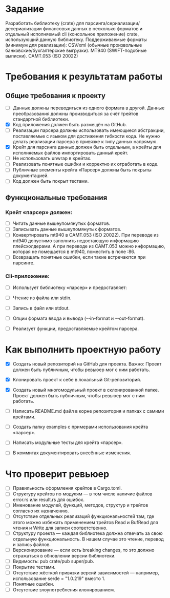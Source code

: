 


# Задание
Разработать библиотеку (crate) для парсинга/сериализации/десериализации финансовых данных в несколько форматов и отдельный исполняемый cli (консольное приложение) crate, использующий данную библиотеку.
Поддерживаемые форматы (минимум для реализации):
CSV/xml (обычные произвольные банковские/бухгалтерские выгрузки).
MT940 (SWIFT-подобные выписки).
CAMT.053 (ISO 20022)

# Требования к результатам работы
## Общие требования к проекту
- [ ] Данные должны переводиться из одного формата в другой. Данные преобразования должны производиться за счёт трейтов стандартной библиотеки.
- [x] Код приложения должен быть размещён на GitHub.
- [ ] Реализации парсера должны использовать имеющиеся абстракции, поставляемые с языком для достижения гибкости кода. Не нужно делать реализации парсера в привязке к типу данных напрямую.
- [x] Крейт для парсинга данных должен быть отдельным, а крейты для исполняемых файлов импортировать данный крейт.
- [ ] Не использовать unwrap в крейтах.
- [ ] Реализовать понятные ошибки и корректно их отработать в коде.
- [ ] Публичные элементы крейта «Парсер» должны быть покрыты документацией.
- [ ] Код должен быть покрыт тестами.

## Функциональные требования
### Крейт «парсер» должен:
- [ ] Читать данные вышеупомянутых форматов.
- [ ] Записывать данные вышеупомянутых форматов.
- [ ] Конвертировать mt940 в CAMT.053 (ISO 20022). При переводе из mt940 допустимо заполнить недостающую информацию плейсхолдерами. А при переводе из CAMT.053 можно информацию, которая не помещается в mt940, поместить в поле :86.
- [ ] Возвращать понятные ошибки, если такие встречаются при парсинге.
### Cli-приложение:
- [ ] Использует библиотеку «парсер» и предоставляет:
- [ ] Чтение из файла или stdin.
- [ ] Запись в файл или stdout.
- [ ] Опции формата ввода и вывода (--in-format и --out-format).
- [ ] Реализует функции, предоставляемые крейтом парсера.


# Как выполнить проектную работу

- [x] Создать новый репозиторий на GitHub для проекта. Важно: Проект должен быть публичным, чтобы ревьюер мог с ним работать.
- [x] Клонировать проект к себе в локальный Git-репозиторий.
- [x] Создать новый многомодульный проект в склонированной папке. Проект должен быть публичным, чтобы ревьюер мог с ним работать.
- [ ] Написать README.md файл в корне репозитория и папках с самими крейтами.
- [ ] Создать папку examples с примерами использования крейта «парсер».
- [ ] Написать модульные тесты для крейта «парсер».
- [ ] В коммитах документировать внесённые изменения.


# Что проверит ревьюер
- [ ] Правильность оформления крейтов в Cargo.toml.
- [ ] Структуру крейтов по модулям — в том числе наличие файлов error.rs или result.rs для ошибок.
- [ ] Именование модулей, функций, методов, структур и трейтов согласно их назначению.
- [ ] Отсутствие отдельных реализаций функциональностей там, где этого можно избежать применением трейтов Read и BufRead для чтения и Write для записи соответственно.
- [ ] Структуру проекта — каждая библиотека должна отвечать за свою отдельную функциональность. В нашем случае это чтение, перевод и запись файлов.
- [ ] Версионирование — если есть breaking changes, то это должно отражаться в обновлении версии библиотеки.
- [ ] Видимость: pub crate/pub super/pub.
- [ ] Покрытие тестами.
- [ ] Отсутствие жёсткой привязки версий зависимостей — например, использование serde = "1.0.219" вместо 1.
- [ ] Понятные ошибки.
- [ ] Отсутствие злоупотребления клонированием.